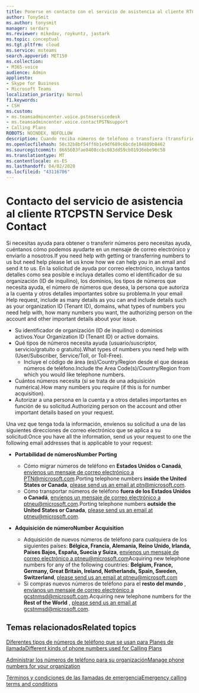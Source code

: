 ```yaml
---
title: Ponerse en contacto con el servicio de asistencia al cliente RTC
author: TonySmit
ms.author: tonysmit
manager: serdars
ms.reviewer: mikedav, roykuntz, jastark
ms.topic: conceptual
ms.tgt.pltfrm: cloud
ms.service: msteams
search.appverid: MET150
ms.collection:
- M365-voice
audience: Admin
appliesto:
- Skype for Business
- Microsoft Teams
localization_priority: Normal
f1.keywords:
- CSH
ms.custom:
- ms.teamsadmincenter.voice.pstnservicedesk
- ms.teamsadmincenter.voice.contactPSTNsupport
- Calling Plans
ROBOTS: NOINDEX, NOFOLLOW
description: Cuando reciba números de teléfono o transfiera (transfiriendo) números para su organización, es posible que necesite obtener ayuda y soporte técnico en el servicio de asistencia al cliente de RTC.
ms.openlocfilehash: 58c32b8bf54ff6b1e9df689c6bcde184889b8462
ms.sourcegitcommit: 8665603fae8408ccbc083dd59cb01936ebe96c58
ms.translationtype: MT
ms.contentlocale: es-ES
ms.lasthandoff: 04/02/2020
ms.locfileid: "43116706"
---
```

# <a name="pstn-service-desk-contact"></a><span data-ttu-id="02e7e-103">Contacto del servicio de asistencia al cliente RTC</span><span class="sxs-lookup"><span data-stu-id="02e7e-103">PSTN Service Desk Contact</span></span>

<span data-ttu-id="02e7e-104">Si necesitas ayuda para obtener o transferir números pero necesitas ayuda, cuéntanos cómo podemos ayudarte en un mensaje de correo electrónico y enviarlo a nosotros.</span><span class="sxs-lookup"><span data-stu-id="02e7e-104">If you need help with getting or transferring numbers to us but need help please let us know how we can help you in an email and send it to us.</span></span> <span data-ttu-id="02e7e-105">En la solicitud de ayuda por correo electrónico, incluya tantos detalles como sea posible e incluya detalles como el identificador de su organización (ID de inquilino), los dominios, los tipos de números que necesita ayuda, el número de números que desea, la persona que autoriza a la cuenta y otros detalles importantes sobre su problema.</span><span class="sxs-lookup"><span data-stu-id="02e7e-105">In your email Help request, include as many details as you can and include details such as your organization ID (Tenant ID), domains, what types of numbers you need help with, how many numbers you want, the authorizing person on the account and other important details about your issue.</span></span>

  - <span data-ttu-id="02e7e-106">Su identificador de organización (ID de inquilino) o dominios activos.</span><span class="sxs-lookup"><span data-stu-id="02e7e-106">Your Organization ID (Tenant ID) or active domains.</span></span>
  - <span data-ttu-id="02e7e-107">Qué tipos de números necesita ayuda (usuario/suscriptor, servicio/gratuito o gratuito).</span><span class="sxs-lookup"><span data-stu-id="02e7e-107">What types of numbers you need help with (User/Subscriber, Service/Toll, or Toll-Free).</span></span>
    - <span data-ttu-id="02e7e-108">Incluye el código de área (es)/Country/Region desde el que deseas números de teléfono.</span><span class="sxs-lookup"><span data-stu-id="02e7e-108">Include the Area Code(s)/Country/Region from which you would like telephone numbers.</span></span>
  - <span data-ttu-id="02e7e-109">Cuántos números necesita (si se trata de una adquisición numérica).</span><span class="sxs-lookup"><span data-stu-id="02e7e-109">How many numbers you require (if this is for number acquisition).</span></span>
  - <span data-ttu-id="02e7e-110">Autorizar a una persona en la cuenta y a otros detalles importantes en función de su solicitud.</span><span class="sxs-lookup"><span data-stu-id="02e7e-110">Authorizing person on the account and other important details based on your request.</span></span>

<span data-ttu-id="02e7e-111">Una vez que tenga toda la información, envíenos su solicitud a una de las siguientes direcciones de correo electrónico que se aplica a su solicitud:</span><span class="sxs-lookup"><span data-stu-id="02e7e-111">Once you have all the information, send us your request to one the following email addresses that is applicable to your request:</span></span>
- <span data-ttu-id="02e7e-112">**Portabilidad de números**</span><span class="sxs-lookup"><span data-stu-id="02e7e-112">**Number Porting**</span></span>
    - <span data-ttu-id="02e7e-113">Cómo migrar números de teléfono en **Estados Unidos o Canadá**, [envíenos un mensaje de correo electrónico a PTN@microsoft.com](mailto:ptn@microsoft.com).</span><span class="sxs-lookup"><span data-stu-id="02e7e-113">Porting telephone numbers **inside the United States or Canada**, [please send us an email at ptn@microsoft.com](mailto:ptn@microsoft.com).</span></span>
    - <span data-ttu-id="02e7e-114">Cómo transportar números de teléfono **fuera de los Estados Unidos o Canadá**, [envíenos un mensaje de correo electrónico a ptneu@microsoft.com](mailto:ptneu@microsoft.com).</span><span class="sxs-lookup"><span data-stu-id="02e7e-114">Porting telephone numbers **outside the United States or Canada**, [please send us an email at ptneu@microsoft.com](mailto:ptneu@microsoft.com).</span></span>
    
- <span data-ttu-id="02e7e-115">**Adquisición de número**</span><span class="sxs-lookup"><span data-stu-id="02e7e-115">**Number Acquisition**</span></span>
    - <span data-ttu-id="02e7e-116">Adquisición de nuevos números de teléfono para cualquiera de los siguientes países: **Bélgica, Francia, Alemania, Reino Unido, Irlanda, Países Bajos, España, Suecia y Suiza**, [envíenos un mensaje de correo electrónico a ptneu@microsoft.com](mailto:ptneu@microsoft.com)</span><span class="sxs-lookup"><span data-stu-id="02e7e-116">Acquiring new telephone numbers for any of the following countries: **Belgium, France, Germany, Great Britain, Ireland, Netherlands, Spain, Sweden, Switzerland**, [please send us an email at ptneu@microsoft.com](mailto:ptneu@microsoft.com)</span></span>
    - <span data-ttu-id="02e7e-117">Si compras nuevos números de teléfono para el **resto del mundo** , [envíanos un mensaje de correo electrónico a gcstnmsd@microsoft.com](mailto:gcstnmsd@microsoft.com).</span><span class="sxs-lookup"><span data-stu-id="02e7e-117">Acquiring new telephone numbers for the **Rest of the World** , [please send us an email at gcstnmsd@microsoft.com](mailto:gcstnmsd@microsoft.com).</span></span>

## <a name="related-topics"></a><span data-ttu-id="02e7e-118">Temas relacionados</span><span class="sxs-lookup"><span data-stu-id="02e7e-118">Related topics</span></span>

[<span data-ttu-id="02e7e-119">Diferentes tipos de números de teléfono que se usan para Planes de llamada</span><span class="sxs-lookup"><span data-stu-id="02e7e-119">Different kinds of phone numbers used for Calling Plans</span></span>](../different-kinds-of-phone-numbers-used-for-calling-plans.md)

[<span data-ttu-id="02e7e-120">Administrar los números de teléfono para su organización</span><span class="sxs-lookup"><span data-stu-id="02e7e-120">Manage phone numbers for your organization</span></span>](manage-phone-numbers-for-your-organization.md)

[<span data-ttu-id="02e7e-121">Términos y condiciones de las llamadas de emergencia</span><span class="sxs-lookup"><span data-stu-id="02e7e-121">Emergency calling terms and conditions</span></span>](../emergency-calling-terms-and-conditions.md)
  
